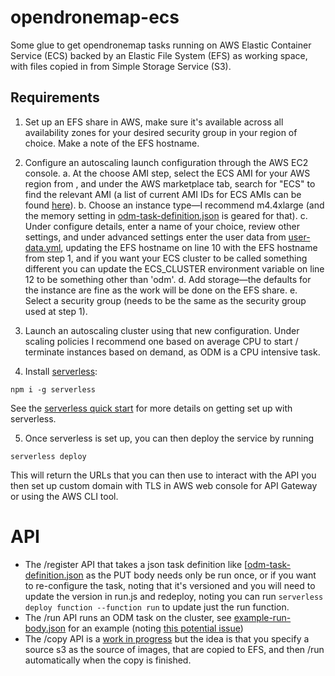 # opendronemap-ecs
Some glue to get opendronemap tasks running on AWS Elastic Container Service (ECS) backed by an Elastic File System (EFS) as working space, with files copied in from Simple Storage Service (S3).

## Requirements
1. Set up an EFS share in AWS, make sure it's available across all availability zones for your desired security group in your region of choice. Make a note of the EFS hostname.

2. Configure an autoscaling launch configuration through the AWS EC2 console.
  a. At the choose AMI step, select the ECS AMI for your AWS region from  , and under the AWS  marketplace tab, search for "ECS" to find the relevant AMI (a list of current AMI IDs for ECS AMIs can be found [here](http://docs.aws.amazon.com/AmazonECS/latest/developerguide/ecs-optimized_AMI.html)).
  b. Choose an instance type—I recommend m4.4xlarge (and the memory setting in [odm-task-definition.json](odm-task-definition.json) is geared for that).
  c. Under configure details, enter a name of your choice, review other settings, and under advanced settings enter the user data from [user-data.yml](user-data-yml), updating the EFS hostname on line 10 with the EFS hostname from step 1, and if you want your ECS cluster to be called something different you can update the ECS_CLUSTER environment variable on line 12 to be something other than 'odm'.
  d. Add storage—the defaults for the instance are fine as the work will be done on the EFS share.
  e. Select a security group (needs to be the same as the security group used at step 1).

3. Launch an autoscaling cluster using that new configuration. Under scaling policies I recommend one based on average CPU to start / terminate instances based on demand, as ODM is a CPU intensive task.

4. Install [serverless](https://serverless.com):
```shell
npm i -g serverless
```
See the [serverless quick start](https://serverless.com/framework/docs/providers/aws/guide/quick-start/) for more details on getting set up with serverless.

5. Once serverless is set up, you can then deploy the service by running
```shell
serverless deploy
```

This will return the URLs that you can then use to interact with the API you then set up custom domain with TLS in AWS web console for API Gateway or using the AWS CLI tool.

# API
* The /register API that takes a json task definition like [[odm-task-definition.json](odm-task-definition.json) as the PUT body needs only be run once, or if you want to re-configure the task, noting that it's versioned and you will need to update the version in run.js and redeploy, noting you can run `serverless deploy function --function run` to update just the run function.
* The /run API runs an ODM task on the cluster, see [example-run-body.json](example-run-body.json) for an example (noting [this potential issue](https://github.com/smart-facility/opendronemap-ecs/issues/2))
* The /copy API is a [work in progress](https://github.com/smart-facility/opendronemap-ecs/issues/1) but the idea is that you specify a source s3 as the source of images, that are copied to EFS, and then /run automatically when the copy is finished.
